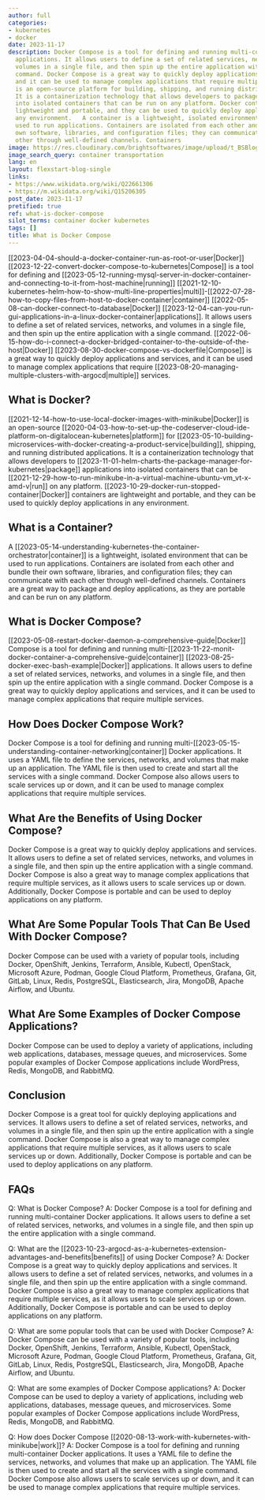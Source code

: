 ```yaml
---
author: full
categories:
- kubernetes
- docker
date: 2023-11-17
description: Docker Compose is a tool for defining and running multi-container Docker
  applications. It allows users to define a set of related services, networks, and
  volumes in a single file, and then spin up the entire application with a single
  command. Docker Compose is a great way to quickly deploy applications and services,
  and it can be used to manage complex applications that require multiple services.   Docker
  is an open-source platform for building, shipping, and running distributed applications.
  It is a containerization technology that allows developers to package applications
  into isolated containers that can be run on any platform. Docker containers are
  lightweight and portable, and they can be used to quickly deploy applications in
  any environment.   A container is a lightweight, isolated environment that can be
  used to run applications. Containers are isolated from each other and bundle their
  own software, libraries, and configuration files; they can communicate with each
  other through well-defined channels. Containers
image: https://res.cloudinary.com/brightsoftwares/image/upload/t_BSBlogImage/v1/brightsoftwares.com.blog/cB8YiJt_0Y0
image_search_query: container transportation
lang: en
layout: flexstart-blog-single
links:
- https://www.wikidata.org/wiki/Q22661306
- https://m.wikidata.org/wiki/Q15206305
post_date: 2023-11-17
pretified: true
ref: what-is-docker-compose
silot_terms: container docker kubernetes
tags: []
title: What is Docker Compose
---
```


[[2023-04-04-should-a-docker-container-run-as-root-or-user|Docker]] [[2023-12-22-convert-docker-compose-to-kubernetes|Compose]] is a tool for defining and [[2023-05-12-running-mysql-server-in-docker-container-and-connecting-to-it-from-host-machine|running]] [[2021-12-10-kubernetes-helm-how-to-show-multi-line-properties|multi]]-[[2022-07-28-how-to-copy-files-from-host-to-docker-container|container]] [[2022-05-08-can-docker-connect-to-database|Docker]] [[2023-12-04-can-you-run-gui-applications-in-a-linux-docker-container|applications]]. It allows users to define a set of related services, networks, and volumes in a single file, and then spin up the entire application with a single command. [[2022-06-15-how-do-i-connect-a-docker-bridged-container-to-the-outside-of-the-host|Docker]] [[2023-08-30-docker-compose-vs-dockerfile|Compose]] is a great way to quickly deploy applications and services, and it can be used to manage complex applications that require [[2023-08-20-managing-multiple-clusters-with-argocd|multiple]] services.

## What is Docker?

[[2021-12-14-how-to-use-local-docker-images-with-minikube|Docker]] is an open-source [[2020-04-03-how-to-set-up-the-codeserver-cloud-ide-platform-on-digitalocean-kubernetes|platform]] for [[2023-05-10-building-microservices-with-docker-creating-a-product-service|building]], shipping, and running distributed applications. It is a containerization technology that allows developers to [[2023-11-01-helm-charts-the-package-manager-for-kubernetes|package]] applications into isolated containers that can be [[2021-12-29-how-to-run-minikube-in-a-virtual-machine-ubuntu-vm_vt-x-amd-v|run]] on any platform. [[2023-10-29-docker-run-stopped-container|Docker]] containers are lightweight and portable, and they can be used to quickly deploy applications in any environment.

## What is a Container?

A [[2023-05-14-understanding-kubernetes-the-container-orchestrator|container]] is a lightweight, isolated environment that can be used to run applications. Containers are isolated from each other and bundle their own software, libraries, and configuration files; they can communicate with each other through well-defined channels. Containers are a great way to package and deploy applications, as they are portable and can be run on any platform.

## What is Docker Compose?

[[2023-05-08-restart-docker-daemon-a-comprehensive-guide|Docker]] Compose is a tool for defining and running multi-[[2023-11-22-monit-docker-container-a-comprehensive-guide|container]] [[2023-08-25-docker-exec-bash-example|Docker]] applications. It allows users to define a set of related services, networks, and volumes in a single file, and then spin up the entire application with a single command. Docker Compose is a great way to quickly deploy applications and services, and it can be used to manage complex applications that require multiple services.

## How Does Docker Compose Work?

Docker Compose is a tool for defining and running multi-[[2023-05-15-understanding-container-networking|container]] Docker applications. It uses a YAML file to define the services, networks, and volumes that make up an application. The YAML file is then used to create and start all the services with a single command. Docker Compose also allows users to scale services up or down, and it can be used to manage complex applications that require multiple services.

## What Are the Benefits of Using Docker Compose?

Docker Compose is a great way to quickly deploy applications and services. It allows users to define a set of related services, networks, and volumes in a single file, and then spin up the entire application with a single command. Docker Compose is also a great way to manage complex applications that require multiple services, as it allows users to scale services up or down. Additionally, Docker Compose is portable and can be used to deploy applications on any platform.

## What Are Some Popular Tools That Can Be Used With Docker Compose?

Docker Compose can be used with a variety of popular tools, including Docker, OpenShift, Jenkins, Terraform, Ansible, Kubectl, OpenStack, Microsoft Azure, Podman, Google Cloud Platform, Prometheus, Grafana, Git, GitLab, Linux, Redis, PostgreSQL, Elasticsearch, Jira, MongoDB, Apache Airflow, and Ubuntu.

## What Are Some Examples of Docker Compose Applications?

Docker Compose can be used to deploy a variety of applications, including web applications, databases, message queues, and microservices. Some popular examples of Docker Compose applications include WordPress, Redis, MongoDB, and RabbitMQ.

## Conclusion

Docker Compose is a great tool for quickly deploying applications and services. It allows users to define a set of related services, networks, and volumes in a single file, and then spin up the entire application with a single command. Docker Compose is also a great way to manage complex applications that require multiple services, as it allows users to scale services up or down. Additionally, Docker Compose is portable and can be used to deploy applications on any platform.

## FAQs

Q: What is Docker Compose?
A: Docker Compose is a tool for defining and running multi-container Docker applications. It allows users to define a set of related services, networks, and volumes in a single file, and then spin up the entire application with a single command.

Q: What are the [[2023-10-23-argocd-as-a-kubernetes-extension-advantages-and-benefits|benefits]] of using Docker Compose?
A: Docker Compose is a great way to quickly deploy applications and services. It allows users to define a set of related services, networks, and volumes in a single file, and then spin up the entire application with a single command. Docker Compose is also a great way to manage complex applications that require multiple services, as it allows users to scale services up or down. Additionally, Docker Compose is portable and can be used to deploy applications on any platform.

Q: What are some popular tools that can be used with Docker Compose?
A: Docker Compose can be used with a variety of popular tools, including Docker, OpenShift, Jenkins, Terraform, Ansible, Kubectl, OpenStack, Microsoft Azure, Podman, Google Cloud Platform, Prometheus, Grafana, Git, GitLab, Linux, Redis, PostgreSQL, Elasticsearch, Jira, MongoDB, Apache Airflow, and Ubuntu.

Q: What are some examples of Docker Compose applications?
A: Docker Compose can be used to deploy a variety of applications, including web applications, databases, message queues, and microservices. Some popular examples of Docker Compose applications include WordPress, Redis, MongoDB, and RabbitMQ.

Q: How does Docker Compose [[2020-08-13-work-with-kubernetes-with-minikube|work]]?
A: Docker Compose is a tool for defining and running multi-container Docker applications. It uses a YAML file to define the services, networks, and volumes that make up an application. The YAML file is then used to create and start all the services with a single command. Docker Compose also allows users to scale services up or down, and it can be used to manage complex applications that require multiple services.